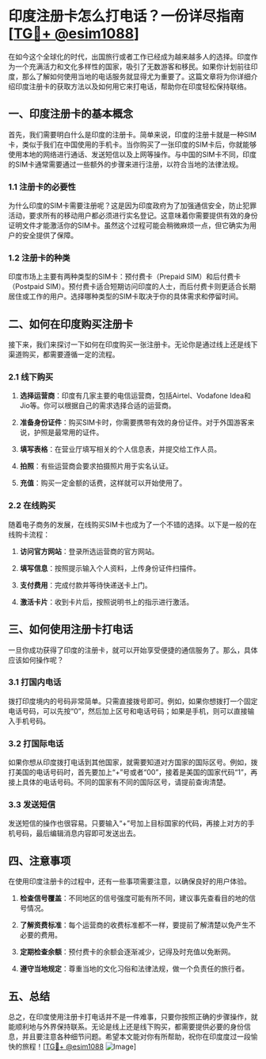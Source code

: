# 印度注册卡怎么打电话？一份详尽指南[[TG💪+ @esim1088](https://t.me/s/esim1088)]

在如今这个全球化的时代，出国旅行或者工作已经成为越来越多人的选择。印度作为一个充满活力和文化多样性的国家，吸引了无数游客和移民。如果你计划前往印度，那么了解如何使用当地的电话服务就显得尤为重要了。这篇文章将为你详细介绍印度注册卡的获取方法以及如何用它来打电话，帮助你在印度轻松保持联络。

## 一、印度注册卡的基本概念

首先，我们需要明白什么是印度的注册卡。简单来说，印度的注册卡就是一种SIM卡，类似于我们在中国使用的手机卡。当你购买了一张印度的SIM卡后，你就能够使用本地的网络进行通话、发送短信以及上网等操作。与中国的SIM卡不同，印度的SIM卡通常需要通过一些额外的步骤来进行注册，以符合当地的法律法规。

### 1.1 注册卡的必要性

为什么印度的SIM卡需要注册呢？这是因为印度政府为了加强通信安全，防止犯罪活动，要求所有的移动用户都必须进行实名登记。这意味着你需要提供有效的身份证明文件才能激活你的SIM卡。虽然这个过程可能会稍微麻烦一点，但它确实为用户的安全提供了保障。

### 1.2 注册卡的种类

印度市场上主要有两种类型的SIM卡：预付费卡（Prepaid SIM）和后付费卡（Postpaid SIM）。预付费卡适合短期访问印度的人士，而后付费卡则更适合长期居住或工作的用户。选择哪种类型的SIM卡取决于你的具体需求和停留时间。

## 二、如何在印度购买注册卡

接下来，我们来探讨一下如何在印度购买一张注册卡。无论你是通过线上还是线下渠道购买，都需要遵循一定的流程。

### 2.1 线下购买

1. **选择运营商**：印度有几家主要的电信运营商，包括Airtel、Vodafone Idea和Jio等。你可以根据自己的需求选择合适的运营商。
   
2. **准备身份证件**：购买SIM卡时，你需要携带有效的身份证件。对于外国游客来说，护照是最常用的证件。

3. **填写表格**：在营业厅填写相关的个人信息表，并提交给工作人员。

4. **拍照**：有些运营商会要求拍摄照片用于实名认证。

5. **充值**：购买一定金额的话费，这样就可以开始使用了。

### 2.2 在线购买

随着电子商务的发展，在线购买SIM卡也成为了一个不错的选择。以下是一般的在线购卡流程：

1. **访问官方网站**：登录所选运营商的官方网站。

2. **填写信息**：按照提示输入个人资料，上传身份证件扫描件。

3. **支付费用**：完成付款并等待快递送卡上门。

4. **激活卡片**：收到卡片后，按照说明书上的指示进行激活。

## 三、如何使用注册卡打电话

一旦你成功获得了印度的注册卡，就可以开始享受便捷的通信服务了。那么，具体应该如何操作呢？

### 3.1 打国内电话

拨打印度境内的号码非常简单。只需直接拨号即可。例如，如果你想拨打一个固定电话号码，可以先按“0”，然后加上区号和电话号码；如果是手机，则可以直接输入手机号码。

### 3.2 打国际电话

如果你想从印度拨打电话到其他国家，就需要知道对方国家的国际区号。例如，拨打美国的电话号码时，首先要加上“+”号或者“00”，接着是美国的国家代码“1”，再接上具体的电话号码。不同的国家有不同的国际区号，请提前查询清楚。

### 3.3 发送短信

发送短信的操作也很容易。只要输入“+”号加上目标国家的代码，再接上对方的手机号码，最后编辑消息内容即可发送出去。

## 四、注意事项

在使用印度注册卡的过程中，还有一些事项需要注意，以确保良好的用户体验。

1. **检查信号覆盖**：不同地区的信号强度可能有所不同，建议事先查看目的地的信号情况。

2. **了解资费标准**：每个运营商的收费标准都不一样，要提前了解清楚以免产生不必要的费用。

3. **定期检查余额**：预付费卡的余额会逐渐减少，记得及时充值以免断网。

4. **遵守当地规定**：尊重当地的文化习俗和法律法规，做一个负责任的旅行者。

## 五、总结

总之，在印度使用注册卡打电话并不是一件难事，只要你按照正确的步骤操作，就能顺利地与外界保持联系。无论是线上还是线下购买，都需要提供必要的身份信息，并且要注意各种细节问题。希望本文能对你有所帮助，祝你在印度度过一段愉快的旅程！[[TG💪+ @esim1088](https://t.me/s/esim1088) ![Image](https://i.postimg.cc/4NQfJmqS/Snipaste-2025-05-13-00-14-12.png)]